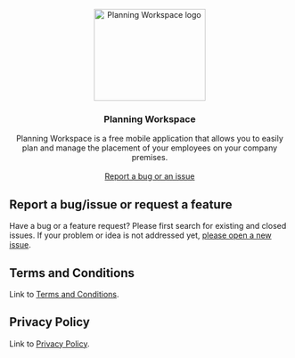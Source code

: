 <p align="center">
    <img src="https://lh3.googleusercontent.com/Y00c4nIkMOGOZVFwFgMrRbi7J4HP23SnlGiZY0s1PPi76GTJeqsrClyZgNAootLywwI=s180" alt="Planning Workspace logo" width="200" height="165">
  </a>
</p>

<h3 align="center">Planning Workspace</h3>

<p align="center">
  Planning Workspace is a free mobile application that allows you to easily plan and manage the placement of your employees on your company premises.
  <br>
  <br>
  <a href="https://github.com/legrandced/Support/issues/new">Report a bug or an issue</a>
</p>


## Report a bug/issue or request a feature

Have a bug or a feature request? Please first search for existing and closed issues. If your problem or idea is not addressed yet, [please open a new issue](https://github.com/legrandced/Support/issues/new).


## Terms and Conditions

Link to [Terms and Conditions](https://github.com/legrandced/Support/blob/master/PlanningWorkspace/Terms%20and%20Conditions.pdf).


## Privacy Policy

Link to [Privacy Policy](https://github.com/legrandced/Support/blob/master/PlanningWorkspace/Privacy%20Policy.pdf).
